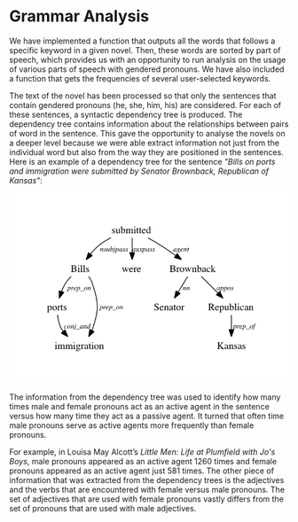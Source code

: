 # Grammar Analysis

We have implemented a function that outputs all the words that follows a specific keyword in a given novel. Then, these words are sorted by part of speech, which provides us with an opportunity to run analysis on the usage of various parts of speech with gendered pronouns. We have also included a function that gets the frequencies of several user-selected keywords.

The text of the novel has been processed so that only the sentences that contain gendered 
pronouns (he, she, him, his) are considered. For each of these sentences, a syntactic dependency 
tree is produced. The dependency tree contains information about the relationships between pairs 
of word in the sentence. This gave the opportunity to analyse the novels on a deeper level because we were able extract information not just from the individual word but also from the way they are positioned in the sentences. Here is an example of a dependency tree for the sentence _"Bills on ports and immigration were submitted by Senator Brownback, Republican of Kansas"_:

![Sentence Diagram](images/sentence_diagram.png "Sentence Diagram")

The information from the dependency tree was used to identify how many times male and female 
pronouns act as an active agent in the sentence versus how many time they act as a passive agent.
 It turned that often time male pronouns serve as active agents more frequently than female pronouns. 
 
 For example, in Louisa May Alcott’s _Little Men: Life at Plumfield with Jo's Boys_, male pronouns 
 appeared as an active agent 1260 times and female pronouns appeared as an active agent just 581 times.
The other piece of information that was extracted from the dependency trees is the adjectives and the verbs that are encountered with female versus male pronouns. The set of adjectives that are used with female pronouns vastly differs from the set of pronouns that are used with male adjectives.
